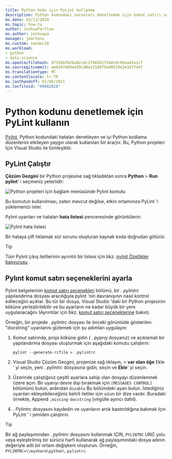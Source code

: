 ```yaml
---
title: Python kodu için PyLint kullanma
description: Python kodundaki sorunları denetlemek için komut satırı seçenekleri de dahil olmak üzere Visual Studio 'da Pylınt komutunu çalıştırın.
ms.date: 03/13/2019
ms.topic: how-to
author: JoshuaPartlow
ms.author: joshuapa
manager: jmartens
ms.custom: seodec18
ms.workload:
- python
- data-science
ms.openlocfilehash: 97336bf028a02c6c1f90262754dc0c89aa81e1cf
ms.sourcegitcommit: ae6d47b09a439cd0e13180f5e89510e3e347fd47
ms.translationtype: MT
ms.contentlocale: tr-TR
ms.lasthandoff: 02/08/2021
ms.locfileid: "99882810"
---
```

# <a name="use-pylint-to-check-python-code"></a>Python kodunu denetlemek için PyLint kullanın

[Pylint](https://www.pylint.org/), Python kodundaki hataları denetleyen ve iyi Python kodlama düzenlerini etkileyen yaygın olarak kullanılan bir araçtır. Bu, Python projeleri Için Visual Studio ile tümleşiktir.

## <a name="run-pylint"></a>PyLint Çalıştır

**Çözüm Gezgini** bir Python projesine sağ tıkladıktan sonra **Python**  >  **Run pylint**' i seçmeniz yeterlidir:

![Python projeleri için bağlam menüsünde Pylınt komutu](media/code-pylint-command.png)

Bu komutun kullanılması, zaten mevcut değilse, etkin ortamınıza PyLint 'i yüklemenizi ister.

Pylınt uyarıları ve hataları **hata listesi** penceresinde görüntülenir:

![Pylınt hata listesi](media/code-pylint-error-list.png)

Bir hataya çift tıklamak sizi sorunu oluşturan kaynak koda doğrudan götürür.

> [!Tip]
> Tüm Pylınt çıkış iletilerinin ayrıntılı bir listesi için bkz. [pylınt Özellikler başvurusu](https://pylint.readthedocs.io/en/latest/technical_reference/features.html) .

## <a name="set-pylint-command-line-options"></a>Pylınt komut satırı seçeneklerini ayarla

Pylınt belgelerinin [komut satırı seçenekleri](https://pylint.readthedocs.io/en/latest/user_guide/run.html#command-line-options) bölümü, bir *. pylintrc* yapılandırma dosyası aracılığıyla pylınt 'nin davranışının nasıl kontrol edileceğini açıklar. Bu tür bir dosya, Visual Studio 'daki bir Python projesinin köküne yerleştirilebilir ve bu ayarların ne kadar büyük bir yere uygulanacağını (Ayrıntılar için bkz. [komut satırı seçeneklerine](https://pylint.readthedocs.io/en/latest/user_guide/run.html#command-line-options) bakın).

Örneğin, bir projede *. pylintrc* dosyası ile önceki görüntüde gösterilen "docstring" uyarılarını gizlemek için şu adımları uygulayın:

1. Komut satırında, proje köküne gidin ( *. pyproj* dosyanız) ve açıklamalı bir yapılandırma dosyası oluşturmak için aşağıdaki komutu çalıştırın:

   ```command
   pylint --generate-rcfile > .pylintrc
   ```

1. Visual Studio Çözüm Gezgini, projenize sağ tıklayın,   >  **var olan öğe** Ekle ' yi seçin, yeni *. pylintrc* dosyasına gidin, seçin ve **Ekle**' yi seçin.

1. Üzerinde çalıştığınız çeşitli ayarlara sahip olan dosyayı düzenlenmek üzere açın. Bir uyarıyı devre dışı bırakmak için `[MESSAGES CONTROL]` bölümünü bulun, ardından `disable` Bu bölümdeki ayarı bulun. İstediğiniz uyarıları ekleyebileceğiniz belirli iletiler için uzun bir dize vardır. Buradaki örnekte, Append `,missing-docstring` (virgülle ayırıcı dahil).

1. *. Pylintrc* dosyasını kaydedin ve uyarıların artık bastırıldığına bakmak Için PyLint ' i yeniden çalıştırın.

> [!Tip]
> Bir ağ paylaşımından *. pylintrc* dosyasını kullanmak IÇIN, `PYLINTRC` UNC yolu veya eşleştirilmiş bir sürücü harfi kullanarak ağ paylaşımındaki dosya adının değeriyle adlı bir ortam değişkeni oluşturun. Örneğin, `PYLINTRC=\\myshare\python\.pylintrc`.
